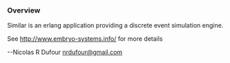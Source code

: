 ### Overview

Similar is an erlang application providing a discrete event simulation engine.

See http://www.embryo-systems.info/ for more details

--Nicolas R Dufour <nrdufour@gmail.com>

